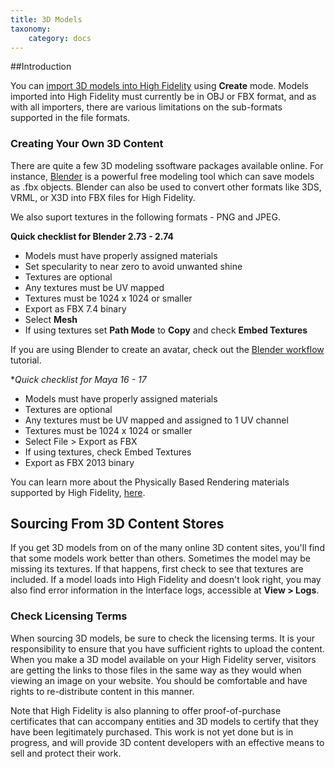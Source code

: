 ```yaml
---
title: 3D Models
taxonomy:
    category: docs
---
```


##Introduction

You can [import 3D models into High Fidelity](../entities/model-entities) using **Create** mode. Models imported into High Fidelity must currently be in OBJ or FBX format, and as with all importers, there are various limitations on the sub-formats supported in the file formats.

### Creating Your Own 3D Content

There are quite a few 3D modeling ssoftware packages available online. For instance, [Blender](https://www.blender.org/) is a powerful free modeling tool which can save models as .fbx objects. Blender can also be used to convert other formats like 3DS, VRML, or X3D into FBX files for High Fidelity.

We also suport textures in the following formats - PNG and JPEG. 

**Quick checklist for Blender 2.73 - 2.74**

- Models must have properly assigned materials
- Set specularity to near zero to avoid unwanted shine
- Textures are optional
- Any textures must be UV mapped
- Textures must be 1024 x 1024 or smaller
- Export as FBX 7.4 binary
- Select **Mesh**
- If using textures set **Path Mode** to **Copy** and check **Embed Textures**

If you are using Blender to create an avatar, check out the [Blender workflow](https://wiki.highfidelity.com/wiki/Blender_workflow) tutorial.

**Quick checklist for Maya 16 - 17*

- Models must have properly assigned materials
- Textures are optional
- Any textures must be UV mapped and assigned to 1 UV channel
- Textures must be 1024 x 1024 or smaller
- Select File > Export as FBX
- If using textures, check Embed Textures
- Export as FBX 2013 binary

You can learn more about the Physically Based Rendering materials supported by High Fidelity, [here](../3d-modeling/materials).

## Sourcing From 3D Content Stores

If you get 3D models from on of the many online 3D content sites, you'll find that some models work better than others. Sometimes the model may be missing its textures. If that happens, first check to see that textures are included. If a model loads into High Fidelity and doesn't look right, you may also find error information in the Interface logs, accessible at **View > Logs**.

### Check Licensing Terms

When sourcing 3D models, be sure to check the licensing terms. It is your responsibility to ensure that you have sufficient rights to upload the content. When you make a 3D model available on your High Fidelity server, visitors are getting the links to those files in the same way as they would when viewing an image on your website. You should be comfortable and have rights to re-distribute content in this manner.

Note that High Fidelity is also planning to offer proof-of-purchase certificates that can accompany entities and 3D models to certify that they have been legitimately purchased. This work is not yet done but is in progress, and will provide 3D content developers with an effective means to sell and protect their work.
